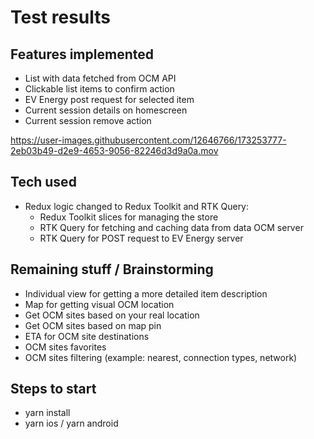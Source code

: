 # Test results

## Features implemented

- List with data fetched from OCM API
- Clickable list items to confirm action
- EV Energy post request for selected item
- Current session details on homescreen
- Current session remove action

https://user-images.githubusercontent.com/12646766/173253777-2eb03b49-d2e9-4653-9056-82246d3d9a0a.mov


## Tech used

- Redux logic changed to Redux Toolkit and RTK Query:
  - Redux Toolkit slices for managing the store
  - RTK Query for fetching and caching data from data OCM server
  - RTK Query for POST request to EV Energy server


## Remaining stuff / Brainstorming

- Individual view for getting a more detailed item description
- Map for getting visual OCM location
- Get OCM sites based on your real location
- Get OCM sites based on map pin
- ETA for OCM site destinations
- OCM sites favorites
- OCM sites filtering (example: nearest, connection types, network)


## Steps to start

- yarn install
- yarn ios / yarn android
